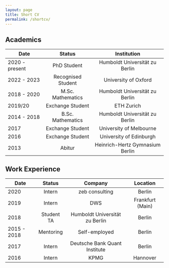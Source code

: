 ```yaml
---
layout: page
title: Short CV
permalink: /shortcv/
---
```

## Academics

| Date | Status | Institution |
|----------|:-------------:|:------:|
| 2020 - present | PhD Student | Humboldt Universität zu Berlin |
| 2022 - 2023 | Recognised Student | University of Oxford |
| 2018 - 2020 | M.Sc. Mathematics | Humboldt Universität zu Berlin |
| 2019/20 | Exchange Student | ETH Zurich |
| 2014 - 2018 | B.Sc. Mathematics | Humboldt Universität zu Berlin |
| 2017 | Exchange Student | University of Melbourne |
| 2016 | Exchange Student | University of Edinburgh |
| 2013 | Abitur | Heinrich-Hertz Gymnasium Berlin |


## Work Experience

| Date | Status | Company | Location |
|----------|:-------------:|:------:|:------:|
| 2020 | Intern | zeb consulting | Berlin |
| 2019 | Intern | DWS | Frankfurt (Main) |
| 2018 | Student TA | Humboldt Universität zu Berlin | Berlin |
| 2015 - 2018 | Mentoring | Self-employed | Berlin |
| 2017 | Intern | Deutsche Bank Quant Institute | Berlin |
| 2016 | Intern | KPMG | Hannover |
